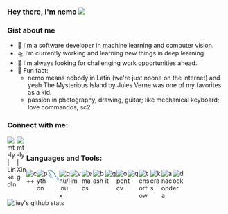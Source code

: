 ### Hey there, I'm nemo [<img width="26px" src="https://github.com/simple-icons/simple-icons/blob/develop/icons/github.svg" />][website]

### Gist about me
- 🎤 I'm a software developer in machine learning and computer vision.
- 🛸 I’m currently working and learning new things in deep learning.
- 🌋 I'm always looking for challenging work opportunities ahead.
- 🤣 Fun fact:
  - nemo means nobody in Latin (we're just noone on the internet) and yeah The Mysterious Island by Jules Verne was one of my favorites as a kid.
  - passion in photography, drawing, guitar; like mechanical keyboard; love commandos, sc2.

### Connect with me:

[<img align="left" alt="mt-ly | LinkedIn" width="22px" src="https://cdn.jsdelivr.net/npm/simple-icons@v3/icons/linkedin.svg" />][linkedin]
[<img align="left" alt="mt-ly | Xing" width="22px" src="https://github.com/simple-icons/simple-icons/blob/develop/icons/xing.svg" />][xing]

<br />

### Languages and Tools:

[<img align="left" alt="c++" width="24px" src="https://github.com/isocpp/logos/blob/master/cpp_logo.svg" />][cpp]
[<img align="left" alt="python" width="26px" src="https://github.com/simple-icons/simple-icons/blob/develop/icons/python.svg" />][python]
[<img align="left" alt="mysql" width="26px" src="https://github.com/devicons/devicon/blob/master/icons/mysql/mysql-plain.svg" />][mysql]
[<img align="left" alt="gnu/linux" width="26px" src="https://github.com/FortAwesome/Font-Awesome/blob/master/svgs/brands/linux.svg" />][gnulinux]
[<img align="left" alt="vim" width="26px" src="https://github.com/simple-icons/simple-icons/blob/develop/icons/vim.svg" />][vim]
[<img align="left" alt="emacs" width="26px" src="https://github.com/simple-icons/simple-icons/blob/develop/icons/gnuemacs.svg" />][emacs]
[<img align="left" alt="bash" width="28px" src="https://github.com/simple-icons/simple-icons/blob/develop/icons/gnubash.svg" />][bash]
[<img align="left" alt="git" width="26px" src="https://github.com/simple-icons/simple-icons/blob/develop/icons/git.svg" />][git]
[<img align="left" alt="opencv" width="26px" src="https://icon-icons.com/icons2/2148/PNG/64/opencv_icon_132129.png" />][opencv]
[<img align="left" alt="qt" width="26px" src="https://github.com/simple-icons/simple-icons/blob/develop/icons/qt.svg" />][qt]
[<img align="left" alt="tensorflow" width="26px" src="https://github.com/simple-icons/simple-icons/blob/develop/icons/tensorflow.svg" />][tensorflow]
[<img align="left" alt="keras" width="26px" src="https://github.com/simple-icons/simple-icons/blob/develop/icons/keras.svg" />][keras]
[<img align="left" alt="anaconda" width="26px" src="https://github.com/simple-icons/simple-icons/blob/develop/icons/anaconda.svg" />][anaconda]
[<img align="left" alt="docker" width="26px" src="https://github.com/simple-icons/simple-icons/blob/develop/icons/docker.svg" />][docker]
<br />
<br />

![iiey's github stats](https://github-readme-stats.iiey.vercel.app/api?username=iiey&show_icons=true&hide_border=true)


[website]: https://iiey.github.io
[linkedin]: https://linkedin.com/in/mt-ly
[xing]: https://www.xing.com/profile/MinhTriet_Ly
[cpp]: https://en.wikipedia.org/wiki/C%2B%2B
[python]: https://en.wikipedia.org/wiki/Python_(programming_language)
[vim]: https://github.com/vim/vim
[emacs]: https://www.gnu.org/software/emacs/
[gnulinux]: https://www.gnu.org/gnu/linux-and-gnu.en.html
[bash]: https://en.wikipedia.org/wiki/Bash_(Unix_shell)
[mysql]: https://en.wikipedia.org/wiki/MySQL
[git]: https://en.wikipedia.org/wiki/Git
[opencv]: https://docs.opencv.org/4.4.0/
[qt]: https://doc.qt.io/qt-5/reference-overview.html
[tensorflow]: https://www.tensorflow.org/api_docs
[keras]: https://keras.io/api/
[docker]: https://docs.docker.com/
[anaconda]: https://docs.anaconda.com/anaconda/
